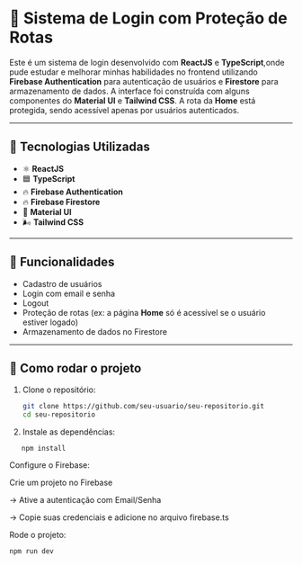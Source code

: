 # 🔐 Sistema de Login com Proteção de Rotas

Este é um sistema de login desenvolvido com **ReactJS** e **TypeScript**,onde pude estudar e melhorar minhas habilidades no frontend utilizando **Firebase Authentication** para autenticação de usuários e **Firestore** para armazenamento de dados. A interface foi construída com alguns componentes do **Material UI** e **Tailwind CSS**. A rota da **Home** está protegida, sendo acessível apenas por usuários autenticados.

---

## 🚀 Tecnologias Utilizadas

- ⚛️ **ReactJS**
- 🟦 **TypeScript**
- 🔥 **Firebase Authentication**
- 🔥 **Firebase Firestore**
- 🎨 **Material UI**
- 🌬️ **Tailwind CSS**

---

## 🔐 Funcionalidades

- Cadastro de usuários
- Login com email e senha
- Logout
- Proteção de rotas (ex: a página **Home** só é acessível se o usuário estiver logado)
- Armazenamento de dados no Firestore

---

## 🔧 Como rodar o projeto

1. Clone o repositório:
   ```bash
   git clone https://github.com/seu-usuario/seu-repositorio.git
   cd seu-repositorio
2. Instale as dependências:
```
   npm install
```
Configure o Firebase:

Crie um projeto no Firebase

 -> Ative a autenticação com Email/Senha

 -> Copie suas credenciais e adicione no arquivo firebase.ts

Rode o projeto:
```
npm run dev
```
